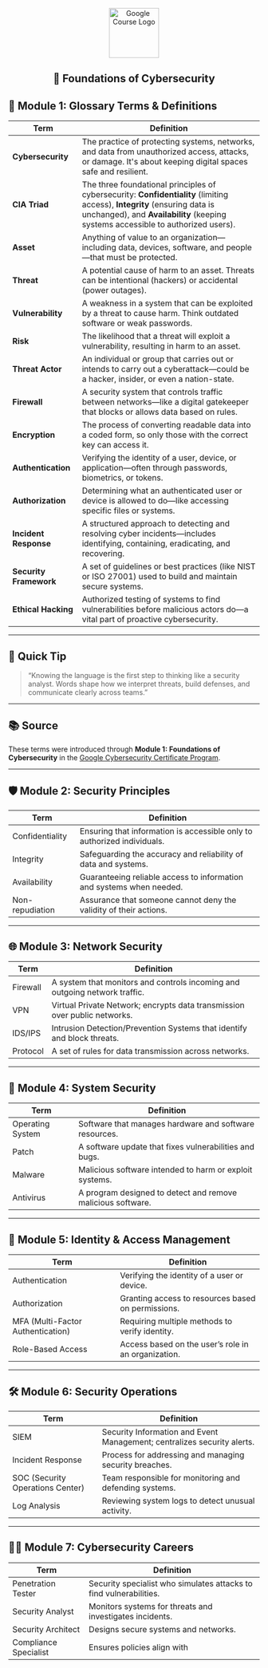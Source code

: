 <p align="center">
  <img src="https://upload.wikimedia.org/wikipedia/commons/2/2f/Google_2015_logo.svg" alt="Google Course Logo" width="100"/>
</p>

<h2><p align="center">🧭 Foundations of Cybersecurity</p></h2>

## 🔐 Module 1: Glossary Terms & Definitions

| Term              | Definition |
|-------------------|------------|
| **Cybersecurity** | The practice of protecting systems, networks, and data from unauthorized access, attacks, or damage. It's about keeping digital spaces safe and resilient. |
| **CIA Triad**     | The three foundational principles of cybersecurity: **Confidentiality** (limiting access), **Integrity** (ensuring data is unchanged), and **Availability** (keeping systems accessible to authorized users). |
| **Asset**         | Anything of value to an organization—including data, devices, software, and people—that must be protected. |
| **Threat**        | A potential cause of harm to an asset. Threats can be intentional (hackers) or accidental (power outages). |
| **Vulnerability** | A weakness in a system that can be exploited by a threat to cause harm. Think outdated software or weak passwords. |
| **Risk**          | The likelihood that a threat will exploit a vulnerability, resulting in harm to an asset. |
| **Threat Actor**  | An individual or group that carries out or intends to carry out a cyberattack—could be a hacker, insider, or even a nation-state. |
| **Firewall**      | A security system that controls traffic between networks—like a digital gatekeeper that blocks or allows data based on rules. |
| **Encryption**    | The process of converting readable data into a coded form, so only those with the correct key can access it. |
| **Authentication**| Verifying the identity of a user, device, or application—often through passwords, biometrics, or tokens. |
| **Authorization** | Determining what an authenticated user or device is allowed to do—like accessing specific files or systems. |
| **Incident Response** | A structured approach to detecting and resolving cyber incidents—includes identifying, containing, eradicating, and recovering. |
| **Security Framework** | A set of guidelines or best practices (like NIST or ISO 27001) used to build and maintain secure systems. |
| **Ethical Hacking** | Authorized testing of systems to find vulnerabilities before malicious actors do—a vital part of proactive cybersecurity. |

---

## 📎 Quick Tip

> “Knowing the language is the first step to thinking like a security analyst. Words shape how we interpret threats, build defenses, and communicate clearly across teams.”

---

## 📚 Source

These terms were introduced through **Module 1: Foundations of Cybersecurity** in the [Google Cybersecurity Certificate Program](https://grow.google/certificates/cybersecurity/).

---

## 🛡️ Module 2: Security Principles

| Term             | Definition                                                                |
|------------------|---------------------------------------------------------------------------|
| Confidentiality  | Ensuring that information is accessible only to authorized individuals.    |
| Integrity        | Safeguarding the accuracy and reliability of data and systems.             |
| Availability     | Guaranteeing reliable access to information and systems when needed.       |
| Non-repudiation  | Assurance that someone cannot deny the validity of their actions.          |

---

## 🌐 Module 3: Network Security

| Term      | Definition                                                                 |
|-----------|----------------------------------------------------------------------------|
| Firewall  | A system that monitors and controls incoming and outgoing network traffic.  |
| VPN       | Virtual Private Network; encrypts data transmission over public networks.   |
| IDS/IPS   | Intrusion Detection/Prevention Systems that identify and block threats.     |
| Protocol  | A set of rules for data transmission across networks.                       |

---

## 💾 Module 4: System Security

| Term             | Definition                                                                 |
|------------------|----------------------------------------------------------------------------|
| Operating System | Software that manages hardware and software resources.                     |
| Patch            | A software update that fixes vulnerabilities and bugs.                     |
| Malware          | Malicious software intended to harm or exploit systems.                    |
| Antivirus        | A program designed to detect and remove malicious software.                |

---

## 👤 Module 5: Identity & Access Management

| Term                | Definition                                                                |
|---------------------|---------------------------------------------------------------------------|
| Authentication      | Verifying the identity of a user or device.                               |
| Authorization       | Granting access to resources based on permissions.                        |
| MFA (Multi-Factor Authentication) | Requiring multiple methods to verify identity.             |
| Role-Based Access   | Access based on the user’s role in an organization.                       |

---

## 🛠️ Module 6: Security Operations

| Term                  | Definition                                                               |
|-----------------------|--------------------------------------------------------------------------|
| SIEM                  | Security Information and Event Management; centralizes security alerts.  |
| Incident Response     | Process for addressing and managing security breaches.                   |
| SOC (Security Operations Center) | Team responsible for monitoring and defending systems.        |
| Log Analysis          | Reviewing system logs to detect unusual activity.                        |

---

## 🧑‍💻 Module 7: Cybersecurity Careers

| Term                    | Definition                                                                 |
|-------------------------|----------------------------------------------------------------------------|
| Penetration Tester      | Security specialist who simulates attacks to find vulnerabilities.         |
| Security Analyst        | Monitors systems for threats and investigates incidents.                   |
| Security Architect      | Designs secure systems and networks.                                       |
| Compliance Specialist   | Ensures policies align with
